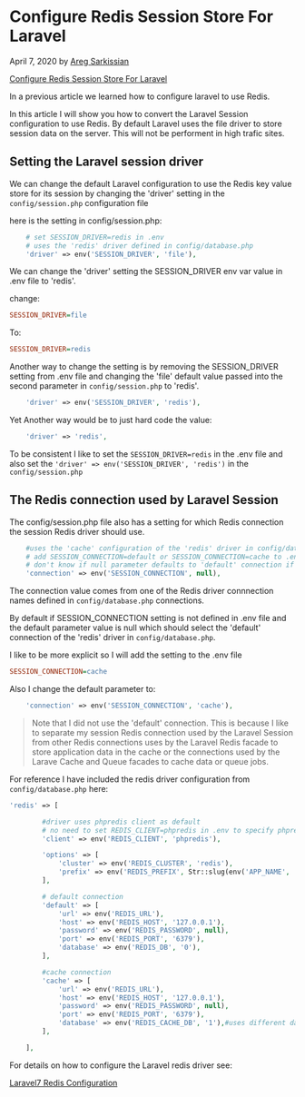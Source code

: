 # Configure Redis Session Store For Laravel

April 7, 2020 by [Areg Sarkissian](https://aregsar.com/about)

[Configure Redis Session Store For Laravel](https://aregsar.com/blog/2020/configure-redis-session-store-for-laravel)

In a previous article we learned how to configure laravel to use Redis.

In this article I will show you how to convert the Laravel Session configuration to use Redis.
By default Laravel uses the file driver to store session data on the server. This will not be performent in high trafic sites. 

## Setting the Laravel session driver

We can change the default Laravel configuration to use the Redis key value store for its session by changing the 'driver' setting in the `config/session.php` configuration file 

here is the setting in config/session.php:

```php
    # set SESSION_DRIVER=redis in .env
    # uses the 'redis' driver defined in config/database.php
    'driver' => env('SESSION_DRIVER', 'file'),
```

We can change the 'driver' setting the SESSION_DRIVER env var value in .env file to 'redis'.

change:

```ini
SESSION_DRIVER=file
```

To:

```ini
SESSION_DRIVER=redis
```

Another way to change the setting is by removing the SESSION_DRIVER setting from .env file and changing the 'file' default value passed into the second parameter in `config/session.php` to 'redis'.

```php
    'driver' => env('SESSION_DRIVER', 'redis'),
```

Yet Another way would be to just hard code the value:

```php
    'driver' => 'redis',
```

To be consistent I like to set the `SESSION_DRIVER=redis` in the .env file and also set the `'driver' => env('SESSION_DRIVER', 'redis')` in the `config/session.php`

## The Redis connection used by Laravel Session

The config/session.php file also has a setting for which Redis connection the session Redis driver should use.

```php
    #uses the 'cache' configuration of the 'redis' driver in config/database.php
    # add SESSION_CONNECTION=default or SESSION_CONNECTION=cache to .env
    # don't know if null parameter defaults to 'default' connection if SESSION_CONNECTION is not specified
    'connection' => env('SESSION_CONNECTION', null),
```

The connection value comes from one of the Redis driver connnection names defined in `config/database.php`
connections.

By default if SESSION_CONNECTION setting is not defined in .env file and the default parameter value is null which should select the 'default' connection of the 'redis' driver in `config/database.php`.

I like to be more explicit so I will add the setting to the .env file

```ini
SESSION_CONNECTION=cache
```

Also I change the default parameter to:

```php
    'connection' => env('SESSION_CONNECTION', 'cache'),
```

> Note that I did not use the 'default' connection. This is because I like to separate my session Redis connection used by the Laravel Session from other Redis connections uses by the Laravel Redis facade to store application data in the cache or the connections used by the Larave Cache and Queue facades to cache data or queue jobs.

For reference I have included the redis driver configuration from `config/database.php` here:

```php
'redis' => [

        #driver uses phpredis client as default
        # no need to set REDIS_CLIENT=phpredis in .env to specify phpredis explicitly
        'client' => env('REDIS_CLIENT', 'phpredis'),

        'options' => [
            'cluster' => env('REDIS_CLUSTER', 'redis'),
            'prefix' => env('REDIS_PREFIX', Str::slug(env('APP_NAME', 'laravel'), '_').'_database_'),
        ],

        # default connection
        'default' => [
            'url' => env('REDIS_URL'),
            'host' => env('REDIS_HOST', '127.0.0.1'),
            'password' => env('REDIS_PASSWORD', null),
            'port' => env('REDIS_PORT', '6379'),
            'database' => env('REDIS_DB', '0'),
        ],

        #cache connection
        'cache' => [
            'url' => env('REDIS_URL'),
            'host' => env('REDIS_HOST', '127.0.0.1'),
            'password' => env('REDIS_PASSWORD', null),
            'port' => env('REDIS_PORT', '6379'),
            'database' => env('REDIS_CACHE_DB', '1'),#uses different database then 'default' connection
        ],

    ],
```

For details on how to configure the Laravel redis driver see:

[Laravel7 Redis Configuration](https://aregsar.com/blog/2020/laravel7-redis-configuration)
